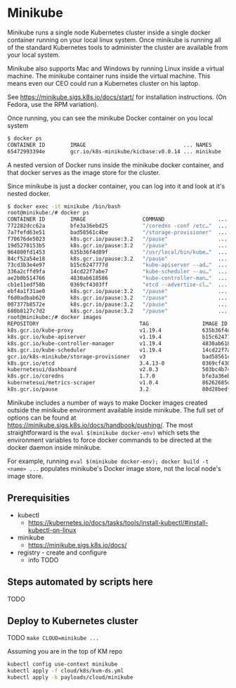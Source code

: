 # Minikube

Minikube runs a single node Kubernetes cluster inside a single docker container running on your local linux system. Once minikube is running all of the standard Kubernetes tools to administer the cluster are available from your local system.

Minikube also supports Mac and Windows by running Linux inside a virtual machine. The minikube container runs inside the virtual machine. This means even our CEO could run a Kubernetes cluster on his laptop.

See <https://minikube.sigs.k8s.io/docs/start/> for installation instructions. (On Fedora, use the RPM variation).

Once running, you can see the minikube Docker container on you local system

```sh
$ docker ps
CONTAINER ID        IMAGE                               ... NAMES
65472993394e        gcr.io/k8s-minikube/kicbase:v0.0.14 ... minikube

```

A nested version of Docker runs inside the minikube docker container, and that docker serves as the image store for the cluster.

Since minikube is just a docker container, you can log into it and look at it's nested docker.

```sh
$ docker exec -it minikube /bin/bash
root@minikube:/# docker ps
CONTAINER ID        IMAGE                  COMMAND                 ...
772282dcc62a        bfe3a36ebd25           "/coredns -conf /etc…"  ...
7a7fefd63e51        bad58561c4be           "/storage-provisioner"  ...
f70676de5023        k8s.gcr.io/pause:3.2   "/pause"                ...
19d5270153b5        k8s.gcr.io/pause:3.2   "/pause"                ...
964800fd1453        635b36f4d89f           "/usr/local/bin/kube…"  ...
84cf52a54e18        k8s.gcr.io/pause:3.2   "/pause"                ...
73cd3b3e4e97        b15c6247777d           "kube-apiserver --ad…"  ...
336a2cffd9fa        14cd22f7abe7           "kube-scheduler --au…"  ...
ae2b0b514766        4830ab618586           "kube-controller-man…"  ...
cb1e11edf58b        0369cf4303ff           "etcd --advertise-cl…"  ...
ebf4a1f31ae0        k8s.gcr.io/pause:3.2   "/pause"                ...
f6d0adbab620        k8s.gcr.io/pause:3.2   "/pause"                ...
007377b8572e        k8s.gcr.io/pause:3.2   "/pause"                ...
680b8127c7d2        k8s.gcr.io/pause:3.2   "/pause"                ...
root@minikube:/# docker images
REPOSITORY                                TAG                 IMAGE ID            CREATED             SIZE
k8s.gcr.io/kube-proxy                     v1.19.4             635b36f4d89f        5 weeks ago         118MB
k8s.gcr.io/kube-apiserver                 v1.19.4             b15c6247777d        5 weeks ago         119MB
k8s.gcr.io/kube-controller-manager        v1.19.4             4830ab618586        5 weeks ago         111MB
k8s.gcr.io/kube-scheduler                 v1.19.4             14cd22f7abe7        5 weeks ago         45.7MB
gcr.io/k8s-minikube/storage-provisioner   v3                  bad58561c4be        3 months ago        29.7MB
k8s.gcr.io/etcd                           3.4.13-0            0369cf4303ff        3 months ago        253MB
kubernetesui/dashboard                    v2.0.3              503bc4b7440b        6 months ago        225MB
k8s.gcr.io/coredns                        1.7.0               bfe3a36ebd25        6 months ago        45.2MB
kubernetesui/metrics-scraper              v1.0.4              86262685d9ab        8 months ago        36.9MB
k8s.gcr.io/pause                          3.2                 80d28bedfe5d        10 months ago       683kB

```

Minikube includes a number of ways to make Docker images created outside the minikube environment available inside minikube. The full set of options can be found at <https://minikube.sigs.k8s.io/docs/handbook/pushing/>. The most straightforward is the `eval $(minikube docker-env)` which sets the environment variables to force docker commands to be directed at the docker daemon inside minikube.

For example, running `eval $(minikube docker-env); docker build -t <name> ...` populates minikube's Docker image store, not the local node's image store.

## Prerequisities

* kubectl
  * <https://kubernetes.io/docs/tasks/tools/install-kubectl/#install-kubectl-on-linux>
* minikube
  * <https://minikube.sigs.k8s.io/docs/>
* registry  - create and configure
  * info TODO

## Steps automated by scripts here

TODO

## Deploy to Kubernetes cluster

TODO
`make CLOUD=minikube ...`

Assuming you are in the top of KM repo

```bash
kubectl config use-context minikube
kubectl apply -f cloud/k8s/kvm-ds.yml
kubectl apply -k payloads/cloud/minikube

```

